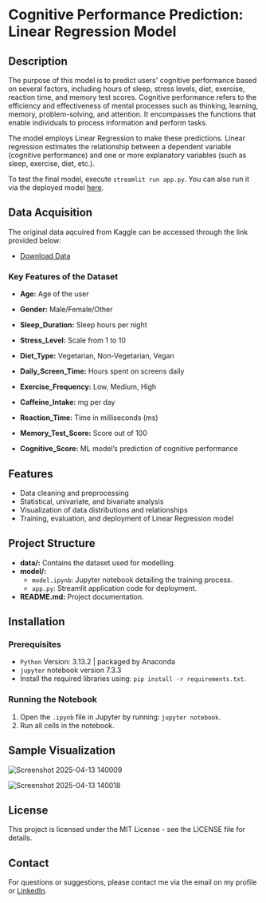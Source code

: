 # Cognitive Performance Prediction: Linear Regression Model

## Description

The purpose of this model is to predict users' cognitive performance based on several factors, including hours of sleep, stress levels, diet, exercise, reaction time, and memory test scores. Cognitive performance refers to the efficiency and effectiveness of mental processes such as thinking, learning, memory, problem-solving, and attention. It encompasses the functions that enable individuals to process information and perform tasks.

The model employs Linear Regression to make these predictions. Linear regression estimates the relationship between a dependent variable (cognitive performance) and one or more explanatory variables (such as sleep, exercise, diet, etc.).

To test the final model, execute `streamlit run app.py`. You can also run it via the deployed model [here](https://cognitiveperformancemodel-dlfhuqwmhsjjna6vvzaq2w.streamlit.app).

## Data Acquisition

The original data aqcuired from Kaggle can be accessed through the link provided below:
- [Download Data](https://www.kaggle.com/datasets/samxsam/human-cognitive-performance-analysis)

### Key Features of the Dataset

- **Age:** Age of the user

- **Gender:** Male/Female/Other

- **Sleep_Duration:** Sleep hours per night

- **Stress_Level:** Scale from 1 to 10

- **Diet_Type:** Vegetarian, Non-Vegetarian, Vegan

- **Daily_Screen_Time:** Hours spent on screens daily

- **Exercise_Frequency:** Low, Medium, High

- **Caffeine_Intake:** mg per day

- **Reaction_Time:** Time in milliseconds (ms)

- **Memory_Test_Score:** Score out of 100

- **Cognitive_Score:** ML model’s prediction of cognitive performance

## Features
- Data cleaning and preprocessing
- Statistical, univariate, and bivariate analysis
- Visualization of data distributions and relationships
- Training, evaluation, and deployment of Linear Regression model

## Project Structure
- **data/:** Contains the dataset used for modelling.
- **model/:**
    - `model.ipynb`: Jupyter notebook detailing the training process.
    - `app.py`: Streamlit application code for deployment.
- **README.md:** Project documentation.

## Installation
### Prerequisites
- `Python` Version: 3.13.2 | packaged by Anaconda
- `jupyter` notebook version 7.3.3
- Install the required libraries using: `pip install -r requirements.txt`.

### Running the Notebook

1. Open the `.ipynb` file in Jupyter by running: `jupyter notebook`.
2. Run all cells in the notebook.

## Sample Visualization
![Screenshot 2025-04-13 140009](https://github.com/user-attachments/assets/30ef8147-134e-4596-9724-d396873e1fdd)

![Screenshot 2025-04-13 140018](https://github.com/user-attachments/assets/631e61fd-db89-4aab-aad5-036cda4314fa)


## License
This project is licensed under the MIT License - see the LICENSE file for details.

## Contact
For questions or suggestions, please contact me via the email on my profile or [LinkedIn](https://www.linkedin.com/in/christine-coomans/).
